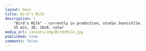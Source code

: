 ```yaml
---
layout: main
title: Bird's Milk
description: |
    "Bird's Milk" - currently in production, studio Joonisfilm. 
    15 min, 2D, 16x9, color
media_url: /assets/img/BirdsMilk.jpg
published: true
comments: false
---
```

